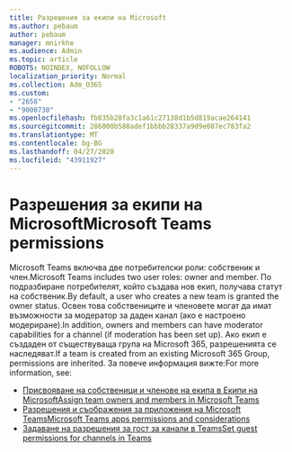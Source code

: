 ```yaml
---
title: Разрешения за екипи на Microsoft
ms.author: pebaum
author: pebaum
manager: mnirkhe
ms.audience: Admin
ms.topic: article
ROBOTS: NOINDEX, NOFOLLOW
localization_priority: Normal
ms.collection: Adm_O365
ms.custom:
- "2658"
- "9000730"
ms.openlocfilehash: fb035b28fa3c1a61c27138d1b5d819acae264141
ms.sourcegitcommit: 286000b588adef1bbbb28337a9d9e087ec783fa2
ms.translationtype: MT
ms.contentlocale: bg-BG
ms.lasthandoff: 04/27/2020
ms.locfileid: "43911927"
---
```

# <a name="microsoft-teams-permissions"></a><span data-ttu-id="1f854-102">Разрешения за екипи на Microsoft</span><span class="sxs-lookup"><span data-stu-id="1f854-102">Microsoft Teams permissions</span></span>

<span data-ttu-id="1f854-103">Microsoft Teams включва две потребителски роли: собственик и член.</span><span class="sxs-lookup"><span data-stu-id="1f854-103">Microsoft Teams includes two user roles: owner and member.</span></span> <span data-ttu-id="1f854-104">По подразбиране потребителят, който създава нов екип, получава статут на собственик.</span><span class="sxs-lookup"><span data-stu-id="1f854-104">By default, a user who creates a new team is granted the owner status.</span></span> <span data-ttu-id="1f854-105">Освен това собствениците и членовете могат да имат възможности за модератор за даден канал (ако е настроено модериране).</span><span class="sxs-lookup"><span data-stu-id="1f854-105">In addition, owners and members can have moderator capabilities for a channel (if moderation has been set up).</span></span> <span data-ttu-id="1f854-106">Ако екип е създаден от съществуваща група на Microsoft 365, разрешенията се наследяват.</span><span class="sxs-lookup"><span data-stu-id="1f854-106">If a team is created from an existing Microsoft 365 Group, permissions are inherited.</span></span> <span data-ttu-id="1f854-107">За повече информация вижте:</span><span class="sxs-lookup"><span data-stu-id="1f854-107">For more information, see:</span></span>

- [<span data-ttu-id="1f854-108">Присвояване на собственици и членове на екипа в Екипи на Microsoft</span><span class="sxs-lookup"><span data-stu-id="1f854-108">Assign team owners and members in Microsoft Teams</span></span>](https://docs.microsoft.com/microsoftteams/assign-roles-permissions)
- [<span data-ttu-id="1f854-109">Разрешения и съображения за приложения на Microsoft Teams</span><span class="sxs-lookup"><span data-stu-id="1f854-109">Microsoft Teams apps permissions and considerations</span></span>](https://docs.microsoft.com/microsoftteams/app-permissions)
- [<span data-ttu-id="1f854-110">Задаване на разрешения за гост за канали в Teams</span><span class="sxs-lookup"><span data-stu-id="1f854-110">Set guest permissions for channels in Teams</span></span>](https://support.office.com/article/4756c468-2746-4bfd-a582-736d55fcc169)
